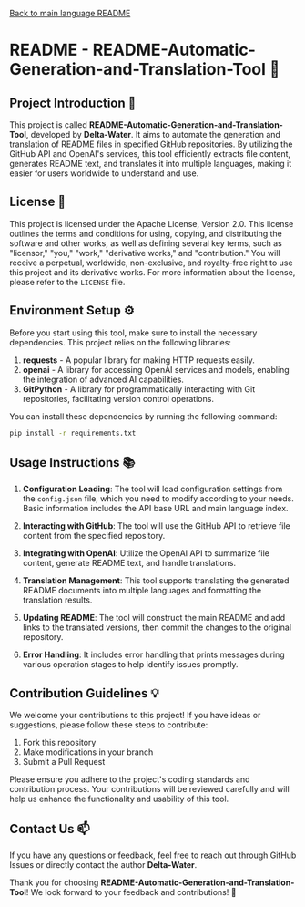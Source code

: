 [Back to main language README](README.md)

# README - README-Automatic-Generation-and-Translation-Tool 🚀

## Project Introduction 📜
This project is called **README-Automatic-Generation-and-Translation-Tool**, developed by **Delta-Water**. It aims to automate the generation and translation of README files in specified GitHub repositories. By utilizing the GitHub API and OpenAI's services, this tool efficiently extracts file content, generates README text, and translates it into multiple languages, making it easier for users worldwide to understand and use.

## License 📄
This project is licensed under the Apache License, Version 2.0. This license outlines the terms and conditions for using, copying, and distributing the software and other works, as well as defining several key terms, such as "licensor," "you," "work," "derivative works," and "contribution." You will receive a perpetual, worldwide, non-exclusive, and royalty-free right to use this project and its derivative works. For more information about the license, please refer to the `LICENSE` file.

## Environment Setup ⚙️

Before you start using this tool, make sure to install the necessary dependencies. This project relies on the following libraries:

1. **requests** - A popular library for making HTTP requests easily.
2. **openai** - A library for accessing OpenAI services and models, enabling the integration of advanced AI capabilities.
3. **GitPython** - A library for programmatically interacting with Git repositories, facilitating version control operations.

You can install these dependencies by running the following command:

```bash
pip install -r requirements.txt
```

## Usage Instructions 📚

1. **Configuration Loading**: The tool will load configuration settings from the `config.json` file, which you need to modify according to your needs. Basic information includes the API base URL and main language index.

2. **Interacting with GitHub**: The tool will use the GitHub API to retrieve file content from the specified repository.

3. **Integrating with OpenAI**: Utilize the OpenAI API to summarize file content, generate README text, and handle translations.

4. **Translation Management**: This tool supports translating the generated README documents into multiple languages and formatting the translation results.

5. **Updating README**: The tool will construct the main README and add links to the translated versions, then commit the changes to the original repository.

6. **Error Handling**: It includes error handling that prints messages during various operation stages to help identify issues promptly.

## Contribution Guidelines 💡

We welcome your contributions to this project! If you have ideas or suggestions, please follow these steps to contribute:

1. Fork this repository
2. Make modifications in your branch
3. Submit a Pull Request

Please ensure you adhere to the project's coding standards and contribution process. Your contributions will be reviewed carefully and will help us enhance the functionality and usability of this tool.

## Contact Us 📫

If you have any questions or feedback, feel free to reach out through GitHub Issues or directly contact the author **Delta-Water**.

Thank you for choosing **README-Automatic-Generation-and-Translation-Tool**! We look forward to your feedback and contributions! 🌟